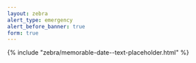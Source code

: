 ```yaml
---
layout: zebra
alert_type: emergency
alert_before_banner: true
form: true
---
```


{% include "zebra/memorable-date--text-placeholder.html" %}
